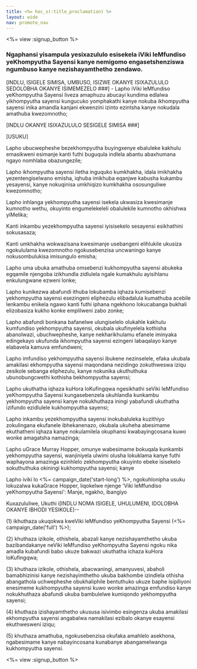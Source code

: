 ```yaml
---
title: <%= hoc_s(:title_proclamation) %>
layout: wide
nav: promote_nav
---
```

<%= view :signup_button %>

### Ngaphansi yisampula yesixazululo esisekela iViki leMfundiso yeKhompyutha Sayensi kanye nemigomo engasetshenziswa ngumbuso kanye nezishayamthetho zendawo.

  
[INDLU, ISIGELE SIMISA, UMBUSO, ISIZWE OKANYE ISIXAZULULO SEDOLOBHA OKANYE ISIMEMEZELO ###] - Lapho iViki leMfundiso yeKhompyutha Sayensi liveza amaphuzu abucayi kundima edlalwa yikhompyutha sayensi kungucuko yomphakathi kanye nokuba ikhompyutha sayensi inika amandla kanjani ekwenzini izinto ezintsha kanye nokudala amathuba kwezomnotho;

[INDLU OKANYE ISIXAZULULO SESIGELE SIMISA ###]

[USUKU]

Lapho ubucwepheshe bezekhompyutha buyingxenye ebaluleke kakhulu emasikweni esimanje kanti futhi buguqula indlela abantu abaxhumana ngayo nomhlaba obazungezile;

Lapho ikhompyutha sayensi iletha inguquko kumkhakha, idala imikhakha yezentengiselwano emisha, iqhuba imikhuba eqanjwe kabusha kukambu yesayensi, kanye nokuqinisa umkhiqizo kumkhakha ososunguliwe kwezomnotho;

Lapho inhlanga yekhompyutha sayensi isekela ukwasiza kwesimanje kumnotho wethu, okuyinto engumelekeleli obalulekile kumnotho okhishwa yiMelika;

Kanti inkambu yezekhompyutha sayensi iyisisekelo sesayensi esikhathini sokusasaza;

Kanti umkhakha wokwazisana kwesimanje usebangeni elihlukile ukusiza ngokululama kwezomnotho ngokusebenzisa uncwaningo kanye nokusombulukisa imisungulo emisha;

Lapho uma ubuka amathuba omsebenzi kukhompyutha sayensi abukeka egqamile njengoba izikhundla zidlulela ngale kumakhulu ayisihlanu enkulungwane ezweni lonke;

Lapho kunikezwa abafundi ithuba lokubamba iqhaza kumisebenzi yekhompyutha sayensi esezingeni eliphezulu elibadalula kumathuba acebile lenkambu enikela ngawo kanti futhi iphana ngekhono lokucabanga bukhali elizobasiza kukho konke emplilweni zabo zonke;

Lapho abafundi bonkana bafanelwe ulungiselelo olukahle kakhulu kumfundiso yekhompyutha sayensi, okubala ukufinyelela kothisha abanolwazi, ubuchwepheshe, kanye nekharikhulamu efanele iminyaka edingekayo ukufunda ikhompyutha sayensi ezingeni labaqalayo kanye elabavela kamuva emfundweni;

Lapho imfundiso yekhompyutha sayensi ibukene nezinselele, efaka ukubala amakilasi ekhompyutha sayensi maqondana nezidingo zokuthweswa iziqu zesikole sebanga eliphezulu, kanye nokunika ukuthuthuka ubunobungcwethi kothisha bekhompyutha sayensi;

Lapho ukuthatha iqhaza kuHora loKufingqwa ngesikhathi seViki leMfundiso yeKhompyutha Sayensi kungasebenzela ukuhlandla kunkambu yekhompyutha sayensi kanye nokukhuthaza iningi yabafundi ukuthatha izifundo ezidlulele kukhompyutha sayensi;

Lapho inkambu yezekhompyutha sayensi inokubaluleka kuzithiyo zokulingana ekufanele ibhekanenazo, okubala ukuheha abesimame ekuthatheni iqhaza kanye nokulamilela okuphansi kwabayingcosana kuwo wonke amagatsha namazinga;

Lapho uGrace Murray Hopper, omunye wabesimame bokuqala kunkambi yekhompyutha sayensi, wanjiniyela ulwimi olusha lokuklama kanye futhi waphayona amazinga ezinhlelo zekhompyutha okuyinto ebeke isisekelo sokuthuthuka okiningi kukhompyutha sayensi; kanye

Lapho iviki lo <%= campaign_date('start-long') %>, ngokuhlonipha usuku lokuzalwa kukaGrace Hopper, liqokelwe njenge 'Viki leMfundiso yeKhompyutha Sayensi': Manje, ngakho, ibangiyo

Kuxazululiwe, Ukuthi i[INDLU NOMA ISIGELE, UHULUMENI, IDOLOBHA OKANYE IBHODI YESIKOLE]--

(1) ikhuthaza ukuqokwa kweViki leMfundiso yeKhompyutha Sayensi (<%= campaign_date('full') %>);

(2) khuthaza izikole, othishela, abazali kanye nezishayamthetho ukuba bazibandakanye neViki leMfundiso yeKhompyutha Sayensi ngoku nika amadla kubafundi babo ukuze bakwazi ukuthatha ichaza kuHora loKufingqwa;

(3) khuthaza izikole, othishela, abacwaningi, amanyuvesi, abaholi bamabhizinisi kanye nezishayimthetho ukuba bakhombe izindlela othisha abangathola uchwepheshe obukhaliphile bentuthuko ukuze baphe isipiliyoni enesimeme kukhompyutha sayensi kuwo wonke amazinga emfundiso kanye nokukhuthaza abafundi ukuba bambulelwe kumiqondo yekhompyutha sayensi;

(4) khuthaza izishayamthetho ukususa isivimbo esingenza ukuba amakilasi ekhompyutha sayensi angabalwa namakilasi ezibalo okanye esayensi ekuthwesweni iziqu;

(5) khuthaza amathuba, ngokusebenzisa okufaka amahlelo asekhona, ngabesimame kanye nabayincosana kunabanye abangamelwanga kukhompyutha sayensi.

<%= view :signup_button %>